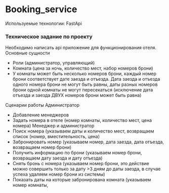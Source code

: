# Booking_service
Используемые технологии: FastApi
### Техническое задание по проекту
Необходимо написать api приложение для функционирования отеля. Основные сущности
- Роли (администратор, управляющий)
- Комната (цена за ночь, количество мест, набор номеров брони)
- У комнаты может быть несколько номеров брони, каждый номер брони соответствует дате заезда и отъезда. 
Дата заезда и отъезда одного номера брони не могут быть равны, 
даты разных номеров брони одной комнаты не могут пересекаться (исключение дата отъезда и заезда ДВУХ номеров брони может быть равна)

Сценарии работы
Администратор
- Добавление менеджеров
- Задать номера в отеле (номер комнаты, количество мест, цена номера)
Менеджер и администратор
- Поиск номера (указываем даты и количество мест, возвращаем список (номер, вместительность, цена)
- Забронировать номер (указываем номер, дата заезда, дата отъезда, возвращаем номер брони)
- Получить информацию по брони (указываем номер брони, возвращаем дату заезда и дату отъезда)
- Снять бронь с номера (указываем номер брони, это действие можно совершить только за дату >3 дням до даты заезда, 
в случае успеха удаляем номер брони из системы)
- Показать даты на которые забронирована комната (указываем номер комнаты, 
